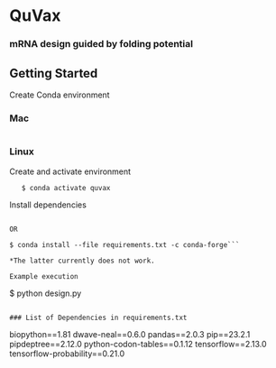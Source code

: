 # QuVax
### mRNA design guided by folding potential

## Getting Started

Create Conda environment

### Mac

```bash conda env create --file requirements.txt
```

### Linux

Create and activate environment

```$ conda env create -n quvax python=3.11
   $ conda activate quvax
```

Install dependencies

```$ python -m pip install -f requirements.txt

OR

$ conda install --file requirements.txt -c conda-forge```

*The latter currently does not work.

Example execution

```
$ python design.py
```

### List of Dependencies in requirements.txt
```
biopython==1.81
dwave-neal==0.6.0
pandas==2.0.3
pip==23.2.1
pipdeptree==2.12.0
python-codon-tables==0.1.12
tensorflow==2.13.0
tensorflow-probability==0.21.0
```
